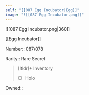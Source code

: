```yaml
---
self: "[[087 Egg Incubator|Egg]]"
image: "![[087 Egg Incubator.png]]"
---
```


![[087 Egg Incubator.png|360]]

[[Egg Incubator]]

Number:: 087/078

Rarity:: Rare Secret

> [!tldr]+ Inventory
> - [ ] Holo

Owned:: 

